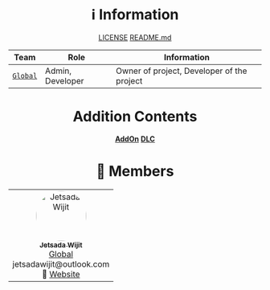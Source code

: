 <div align="center">

# ℹ️ Information

[LICENSE](https://github.com/MCEngine/.github/blob/master/artificialintelligence/api/LICENSE)
[README.md](https://github.com/MCEngine/.github/blob/master/artificialintelligence/api/README.md)

| Team | Role | Information |
| --- | --- | --- |
| [`Global`](https://github.com/orgs/MCEngine/teams/global) | Admin, Developer | Owner of project, Developer of the project |

# Addition Contents

[**AddOn**](https://github.com/MCEngine-AddOn)
[**DLC**](https://github.com/MCEngine-DLC)

# 👥 Members

<table align="center">
  <tr>
    <td align="center" width="150">
      <a href="https://github.com/JetsadaWijit">
        <img src="https://imgur.com/SyqKl13.png" width="100px" style="border-radius:50%;" alt="Jetsada Wijit"/><br />
        <sub><b>Jetsada Wijit</b></sub>
      </a><br/>
      <a href="https://github.com/orgs/MCEngine/teams/global">Global</a> jetsadawijit@outlook.com<br />
      🔗 <a href="https://jetsadawijit.github.io">Website</a>
    </td>
  </tr>
</table>

</div>
